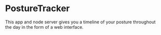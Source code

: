PostureTracker
==============

<p>
  This app and node server gives you a timeline of your posture throughout the day in the form of a web interface.
</p>
